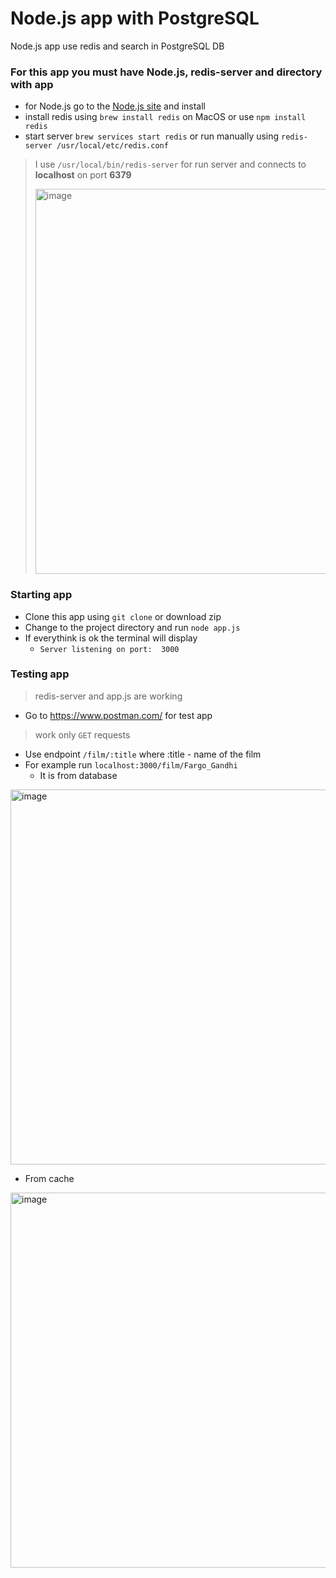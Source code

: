 # Node.js app with PostgreSQL
Node.js app use redis and search in PostgreSQL DB

### For this app you must have Node.js, redis-server and directory with app

* for Node.js go to the [Node.js site](https://nodejs.org/) and install
* install redis using `brew install redis` on MacOS or use `npm install redis`
* start server `brew services start redis` or run manually using `redis-server /usr/local/etc/redis.conf`

> I use `/usr/local/bin/redis-server` for run server and connects to **localhost** on port **6379**
> 
> <img width="616" alt="image" src="https://user-images.githubusercontent.com/32548311/161568195-0b6db5aa-ab05-4973-a5a7-ff4d6ca78a16.png">

### Starting app

- Clone this app using `git clone` or download zip
- Change to the project directory and run `node app.js`
- If everythink is ok the terminal will display 
  - `Server listening on port:  3000`

### Testing app

> redis-server and app.js are working 

- Go to https://www.postman.com/ for test app

> work only `GET` requests

- Use endpoint `/film/:title` where :title - name of the film
- For example run `localhost:3000/film/Fargo_Gandhi`
  - It is from database
  
<img width="600" alt="image" src="https://user-images.githubusercontent.com/32548311/161574370-c07e6ec7-0f3f-41f2-b4ad-b165c88fd20a.png">

  - From cache

<img width="600" alt="image" src="https://user-images.githubusercontent.com/32548311/161574993-f23dd72b-14c0-49c5-bf4a-ed383b02856b.png">

